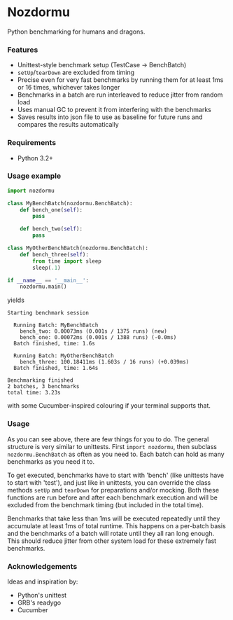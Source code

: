# Nozdormu

Python benchmarking for humans and dragons.

### Features

* Unittest-style benchmark setup (TestCase -> BenchBatch)
* `setUp`/`tearDown` are excluded from timing
* Precise even for very fast benchmarks by running them for at least 1ms
  or 16 times, whichever takes longer
* Benchmarks in a batch are run interleaved to reduce jitter from random load
* Uses manual GC to prevent it from interfering with the benchmarks
* Saves results into json file to use as baseline for future runs and compares
  the results automatically

### Requirements

* Python 3.2+

### Usage example

```python
import nozdormu

class MyBenchBatch(nozdormu.BenchBatch):
    def bench_one(self):
        pass

    def bench_two(self):
        pass

class MyOtherBenchBatch(nozdormu.BenchBatch):
    def bench_three(self):
        from time import sleep
        sleep(.1)

if __name__ == '__main__':
    nozdormu.main()
```

yields

```
Starting benchmark session

  Running Batch: MyBenchBatch
    bench_two: 0.00073ms (0.001s / 1375 runs) (new)
    bench_one: 0.00072ms (0.001s / 1388 runs) (-0.0ms)
  Batch finished, time: 1.6s

  Running Batch: MyOtherBenchBatch
    bench_three: 100.18411ms (1.603s / 16 runs) (+0.039ms)
  Batch finished, time: 1.64s

Benchmarking finished
2 batches, 3 benchmarks
total time: 3.23s
```

with some Cucumber-inspired colouring if your terminal supports that.

### Usage

As you can see above, there are few things for you to do. The general structure
is very similar to unittests. First `import nozdormu`, then subclass
`nozdormu.BenchBatch` as often as you need to. Each batch can hold as many
benchmarks as you need it to.

To get executed, benchmarks have to start with 'bench' (like unittests have to
start with 'test'), and just like in unittests, you can override the class
methods `setUp` and `tearDown` for preparations and/or mocking. Both these
functions are run before and after each benchmark execution and will be
excluded from the benchmark timing (but included in the total time).

Benchmarks that take less than 1ms will be executed repeatedly until they
accumulate at least 1ms of total runtime. This happens on a per-batch basis
and the benchmarks of a batch will rotate until they all ran long enough. This
should reduce jitter from other system load for these extremely fast
benchmarks.

### Acknowledgements

Ideas and inspiration by:

* Python's unittest
* GRB's readygo
* Cucumber

